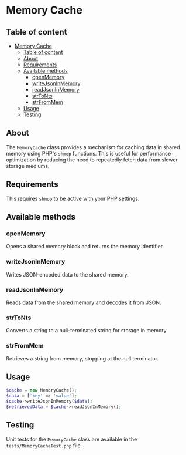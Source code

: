 # Memory Cache

## Table of content

- [Memory Cache](#memory-cache)
  - [Table of content](#table-of-content)
  - [About](#about)
  - [Requirements](#requirements)
  - [Available methods](#available-methods)
    - [openMemory](#openmemory)
    - [writeJsonInMemory](#writejsoninmemory)
    - [readJsonInMemory](#readjsoninmemory)
    - [strToNts](#strtonts)
    - [strFromMem](#strfrommem)
  - [Usage](#usage)
  - [Testing](#testing)

## About

The `MemoryCache` class provides a mechanism for caching data in shared memory using PHP's `shmop` functions. This is useful for performance optimization by reducing the need to repeatedly fetch data from slower storage mediums.

## Requirements

This requires `shmop` to be active with your PHP settings.

## Available methods

### openMemory
Opens a shared memory block and returns the memory identifier.

### writeJsonInMemory
Writes JSON-encoded data to the shared memory.

### readJsonInMemory
Reads data from the shared memory and decodes it from JSON.

### strToNts
Converts a string to a null-terminated string for storage in memory.

### strFromMem
Retrieves a string from memory, stopping at the null terminator.

## Usage

```php
$cache = new MemoryCache();
$data = ['key' => 'value'];
$cache->writeJsonInMemory($data);
$retrievedData = $cache->readJsonInMemory();
```

## Testing
Unit tests for the `MemoryCache` class are available in the `tests/MemoryCacheTest.php` file.
